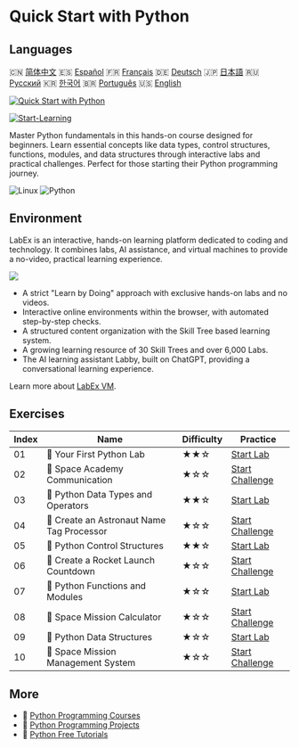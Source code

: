 # Quick Start with Python

## Languages

🇨🇳 [简体中文](README_zh.md) 🇪🇸 [Español](README_es.md) 🇫🇷 [Français](README_fr.md) 🇩🇪 [Deutsch](README_de.md) 🇯🇵 [日本語](README_ja.md) 🇷🇺 [Русский](README_ru.md) 🇰🇷 [한국어](README_ko.md) 🇧🇷 [Português](README_pt.md) 🇺🇸 [English](README.md) 

[![Quick Start with Python](https://cover-creator.labex.io/quick-start-with-python.png)](https://labex.io/en/courses/quick-start-with-python)

[![Start-Learning](https://img.shields.io/badge/Start-Learning-whitesmoke?style=for-the-badge)](https://labex.io/en/courses/quick-start-with-python)

Master Python fundamentals in this hands-on course designed for beginners. Learn essential concepts like data types, control structures, functions, modules, and data structures through interactive labs and practical challenges. Perfect for those starting their Python programming journey.

![Linux](https://img.shields.io/badge/Linux-whitesmoke?style=for-the-badge&logo=linux)
![Python](https://img.shields.io/badge/Python-whitesmoke?style=for-the-badge&logo=python)


## Environment

LabEx is an interactive, hands-on learning platform dedicated to coding and technology. It combines labs, AI assistance, and virtual machines to provide a no-video, practical learning experience.

![](https://tutorial-screenshot.getvm.io/images/vm-1725247253.png)

- A strict "Learn by Doing" approach with exclusive hands-on labs and no videos.
- Interactive online environments within the browser, with automated step-by-step checks.
- A structured content organization with the Skill Tree based learning system.
- A growing learning resource of 30 Skill Trees and over 6,000 Labs.
- The AI learning assistant Labby, built on ChatGPT, providing a conversational learning experience.

Learn more about [LabEx VM](https://support.labex.io/using-labex/virtual-machine).

## Exercises

|   Index | Name                                      | Difficulty   | Practice                                                                                                                         |
|---------|-------------------------------------------|--------------|----------------------------------------------------------------------------------------------------------------------------------|
|      01 | 📖 Your First Python Lab                  | ★★☆          | <a target='_blank' href='https://labex.io/en/tutorials/python-your-first-python-lab-270256'>Start Lab</a>                        |
|      02 | 🎯 Space Academy Communication            | ★☆☆          | <a target='_blank' href='https://labex.io/en/tutorials/python-space-academy-communication-393069'>Start Challenge</a>            |
|      03 | 📖 Python Data Types and Operators        | ★★☆          | <a target='_blank' href='https://labex.io/en/tutorials/python-python-data-types-and-operators-393077'>Start Lab</a>              |
|      04 | 🎯 Create an Astronaut Name Tag Processor | ★☆☆          | <a target='_blank' href='https://labex.io/en/tutorials/python-create-an-astronaut-name-tag-processor-393083'>Start Challenge</a> |
|      05 | 📖 Python Control Structures              | ★★☆          | <a target='_blank' href='https://labex.io/en/tutorials/python-python-control-structures-393123'>Start Lab</a>                    |
|      06 | 🎯 Create a Rocket Launch Countdown       | ★☆☆          | <a target='_blank' href='https://labex.io/en/tutorials/python-create-a-rocket-launch-countdown-393128'>Start Challenge</a>       |
|      07 | 📖 Python Functions and Modules           | ★☆☆          | <a target='_blank' href='https://labex.io/en/tutorials/python-python-functions-and-modules-393141'>Start Lab</a>                 |
|      08 | 🎯 Space Mission Calculator               | ★☆☆          | <a target='_blank' href='https://labex.io/en/tutorials/python-space-mission-calculator-393156'>Start Challenge</a>               |
|      09 | 📖 Python Data Structures                 | ★☆☆          | <a target='_blank' href='https://labex.io/en/tutorials/python-python-data-structures-393168'>Start Lab</a>                       |
|      10 | 🎯 Space Mission Management System        | ★☆☆          | <a target='_blank' href='https://labex.io/en/tutorials/python-space-mission-management-system-393176'>Start Challenge</a>        |

## More

- 🔗 [Python Programming Courses](https://github.com/labex-labs/awesome-programming-courses)
- 🔗 [Python Programming Projects](https://github.com/labex-labs/awesome-programming-projects)
- 🔗 [Python Free Tutorials](https://github.com/labex-labs/python-free-tutorials)

